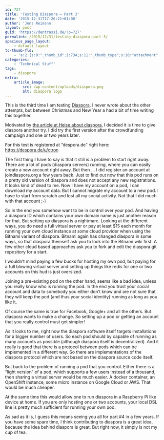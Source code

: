 ```yaml
---
id: 727
title: 'Testing Diaspora – Part 3'
date: '2015-12-31T17:26:21+01:00'
author: 'Jens Reimann'
layout: post
guid: 'https://dentrassi.de/?p=727'
permalink: /2015/12/31/testing-diaspora-part-3/
spacious_page_layout:
    - default_layout
tc-thumb-fld:
    - 'a:2:{s:9:"_thumb_id";i:734;s:11:"_thumb_type";s:10:"attachment";}'
categories:
    - 'Technical Stuff'
tags:
    - diaspora
extra:
    article_image:
        src: /wp-content/uploads/diaspora.png
        alt: diaspora logo
---
```


This is the third time I am testing [Diaspora](https://diasporafoundation.org/). I never wrote about the other attempts, but between Christmas and New Year a had a bit of time writing this together.

Motivated by [the article at Heise about diaspora](http://www.heise.de/newsticker/meldung/32C3-Gegen-Gated-Communities-Facebook-muss-seine-Mauern-einreissen-3057076.html), I decided it is time to give diaspora another try. I did try the first version after the crowdfunding campaign and one or two years later.

<!-- more -->

For this test is registered at “despora.de” right here: <https://despora.de/u/ctron>

The first thing I have to say is that it still is a problem to start right away. There are a lot of pods (diaspora servers) running, where you can easily create a new account right away. But then … I did register an account at joindiaspora.org a few years back. Just to find out now that this pod runs on a pretty old version of diaspora and does not accept any new registrations. It looks kind of dead to me. Now I have my account on a pod, I can download my account data. But I cannot migrate my account to a new pod. I have to start from scratch and lost all my social activity. Not that I did much with that account ;-)

So in the end you somehow want to be in control over your pod. And having a diaspora ID which contains your own domain name is just another reason for that. But setting up diaspora is a nightmare. Looking at the different ways, you do need a full virtual server or pay at least $15 each month for running your own cloud instance at some cloud provider when using the Bitnami variant of diaspora. Bitnami again has changed diaspora in some ways, so that diaspora themself ask you to look into the Bitnami wiki first. A few other cloud based approaches ask you to fork and edit the diaspora git repository for a start.

I wouldn’t mind paying a few bucks for hosting my own pod, but paying for a full blowing virtual server and setting up things like redis for one or two accounts on this hud is just oversized.

Joining a pre-existing pod on the other hand, seems like a bad idea, unless you really know who is running the pod. In the end you trust your social account and data to somebody you either don’t know and are not sure that they will keep the pod (and thus your social identity) running as long as you like it.

Of course the same is true for Facebook, Google+ and all the others. But diaspora wants to make a change. So setting up a pod or getting an account that you really control must get simpler!

As it looks to me, right now the diaspora software itself targets installations for a bigger number of users. So each pod should by capable of running as many accounts as possible (although diaspora itself is decentralized). And it really is good that there is a protocol between pods which can be implemented in a different way. So there are implementations of the diaspora protocol which are not based on the diaspora source code itself.

But back to the problem of running a pod that you control. Either there is a “light version” of a pod, which supports a few users instead of a thousand, then sharing a virtual server would be much easier. A docker container, an OpenShift instance, some micro instance on Google Cloud or AWS. That would be much cheaper.

At the same time this would allow one to run diaspora in a Raspberry Pi like device at home. If you are only hosting one or two accounts, your local DSL line is pretty much sufficient for running your own pod.

As sad as it is, I guess this means seeing you all for part #4 in a few years. If you have some spare time, I think contributing to diaspora is a great idea, because the idea behind diaspora is great. But right now, it simply is not my cup of tea.
